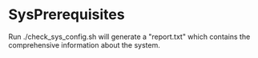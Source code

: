 SysPrerequisites
================

Run ./check_sys_config.sh will generate a "report.txt" which contains the comprehensive information about the system.

